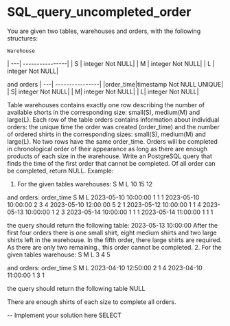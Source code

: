 # SQL_query_uncompleted_order
You are given two tables, warehouses and orders, with the following structures:

    Warehouse
| ---| ----------------|
| S  | integer Not NULL|
| M  | integer Not NULL|
| L  | integer Not NULL|

   and  orders
| ---| ----------------|
|order_time|timestamp Not NULL UNIQUE|
| S| integer Not NULL|
| M| integer Not NULL|
| L| integer Not NULL|

Table warehouses contains exactly one row describing the number of available shorts in the corresponding size: small(S), medium(M) and large(L).
Each row of the table orders contains information about individual orders: the unique time the order was created (order_time) and the number of ordered shirts in the corresponding sizes: small(S), medium(M) and large(L). No two rows have the same order_time.
Orders will be completed in chronological order of their appearance as long as there are enough products of each size in the warehouse.
Write an PostgreSQL query that finds the time of the first order that cannot be completed. Of all order can be completed, return NULL.
Example:
1. For the given tables warehouses:
S          M           L
10        15         12

and orders:
order_time                       S          M         L
2023-05-10 10:00:00       1           1         1
2023-05-10 10:00:00       2           3         4
2023-05-10 12:00:00       5           2         1
2023-05-12 10:00:00       1           1         4
2023-05-13 10:00:00       1           2         3
2023-05-14 10:00:00       1           1         1
2023-05-14 11:00:00       1           1         1

the query should return the following table:
2023-05-13 10:00:00
After the first four orders there is one small shirt, eight medium shirts and two large shirts left in the warehouse. In the fifth order, there large shirts are required. As there are only two remaining., this order cannot be completed.
2. For the given tables warehouse:
S          M           L
3          4           5

and orders:
order_time                       S          M         L
2023-04-10 12:50:00       2           1         4
2023-04-10 11:00:00       1           3         1

the query should return the following table
NULL

There are enough shirts of each size to complete all orders.      

-- Implement your solution here
SELECT
